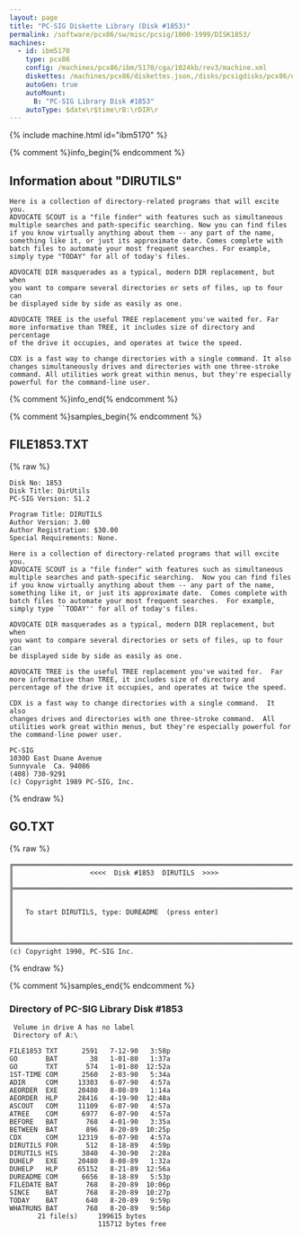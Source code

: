 ```yaml
---
layout: page
title: "PC-SIG Diskette Library (Disk #1853)"
permalink: /software/pcx86/sw/misc/pcsig/1000-1999/DISK1853/
machines:
  - id: ibm5170
    type: pcx86
    config: /machines/pcx86/ibm/5170/cga/1024kb/rev3/machine.xml
    diskettes: /machines/pcx86/diskettes.json,/disks/pcsigdisks/pcx86/diskettes.json
    autoGen: true
    autoMount:
      B: "PC-SIG Library Disk #1853"
    autoType: $date\r$time\rB:\rDIR\r
---
```


{% include machine.html id="ibm5170" %}

{% comment %}info_begin{% endcomment %}

## Information about "DIRUTILS"

    Here is a collection of directory-related programs that will excite you.
    ADVOCATE SCOUT is a "file finder" with features such as simultaneous
    multiple searches and path-specific searching. Now you can find files
    if you know virtually anything about them -- any part of the name,
    something like it, or just its approximate date. Comes complete with
    batch files to automate your most frequent searches. For example,
    simply type "TODAY" for all of today's files.
    
    ADVOCATE DIR masquerades as a typical, modern DIR replacement, but when
    you want to compare several directories or sets of files, up to four can
    be displayed side by side as easily as one.
    
    ADVOCATE TREE is the useful TREE replacement you've waited for. Far
    more informative than TREE, it includes size of directory and percentage
    of the drive it occupies, and operates at twice the speed.
    
    CDX is a fast way to change directories with a single command. It also
    changes simultaneously drives and directories with one three-stroke
    command. All utilities work great within menus, but they're especially
    powerful for the command-line user.
{% comment %}info_end{% endcomment %}

{% comment %}samples_begin{% endcomment %}

## FILE1853.TXT

{% raw %}
```
Disk No: 1853                                                           
Disk Title: DirUtils                                                    
PC-SIG Version: S1.2                                                    
                                                                        
Program Title: DIRUTILS                                                 
Author Version: 3.00                                                    
Author Registration: $30.00                                             
Special Requirements: None.                                             
                                                                        
Here is a collection of directory-related programs that will excite you.
ADVOCATE SCOUT is a "file finder" with features such as simultaneous    
multiple searches and path-specific searching.  Now you can find files  
if you know virtually anything about them -- any part of the name,      
something like it, or just its approximate date.  Comes complete with   
batch files to automate your most frequent searches.  For example,      
simply type ``TODAY'' for all of today's files.                         
                                                                        
ADVOCATE DIR masquerades as a typical, modern DIR replacement, but when 
you want to compare several directories or sets of files, up to four can
be displayed side by side as easily as one.                             
                                                                        
ADVOCATE TREE is the useful TREE replacement you've waited for.  Far    
more informative than TREE, it includes size of directory and           
percentage of the drive it occupies, and operates at twice the speed.   
                                                                        
CDX is a fast way to change directories with a single command.  It also 
changes drives and directories with one three-stroke command.  All      
utilities work great within menus, but they're especially powerful for  
the command-line power user.                                            
                                                                        
PC-SIG                                                                  
1030D East Duane Avenue                                                 
Sunnyvale  Ca. 94086                                                    
(408) 730-9291                                                          
(c) Copyright 1989 PC-SIG, Inc.                                         
```
{% endraw %}

## GO.TXT

{% raw %}
```
╔═════════════════════════════════════════════════════════════════════════╗
║                   <<<<  Disk #1853  DIRUTILS  >>>>                      ║
╠═════════════════════════════════════════════════════════════════════════╣
║                                                                         ║
║   To start DIRUTILS, type: DUREADME  (press enter)                      ║
║                                                                         ║
╚═════════════════════════════════════════════════════════════════════════╝
(c) Copyright 1990, PC-SIG Inc.

```
{% endraw %}

{% comment %}samples_end{% endcomment %}

### Directory of PC-SIG Library Disk #1853

     Volume in drive A has no label
     Directory of A:\

    FILE1853 TXT      2591   7-12-90   3:58p
    GO       BAT        38   1-01-80   1:37a
    GO       TXT       574   1-01-80  12:52a
    1ST-TIME COM      2560   2-03-90   5:34a
    ADIR     COM     13303   6-07-90   4:57a
    AEORDER  EXE     20480   8-08-89   1:14a
    AEORDER  HLP     28416   4-19-90  12:48a
    ASCOUT   COM     11109   6-07-90   4:57a
    ATREE    COM      6977   6-07-90   4:57a
    BEFORE   BAT       768   4-01-90   3:35a
    BETWEEN  BAT       896   8-20-89  10:25p
    CDX      COM     12319   6-07-90   4:57a
    DIRUTILS FOR       512   8-18-89   4:59p
    DIRUTILS HIS      3840   4-30-90   2:28a
    DUHELP   EXE     20480   8-08-89   1:32a
    DUHELP   HLP     65152   8-21-89  12:56a
    DUREADME COM      6656   8-18-89   5:53p
    FILEDATE BAT       768   8-20-89  10:06p
    SINCE    BAT       768   8-20-89  10:27p
    TODAY    BAT       640   8-20-89   9:59p
    WHATRUNS BAT       768   8-20-89   9:56p
           21 file(s)     199615 bytes
                          115712 bytes free
